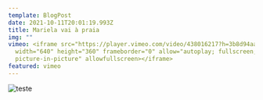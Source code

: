 ```yaml
---
template: BlogPost
date: 2021-10-11T20:01:19.993Z
title: Mariela vai à praia
img: ""
vimeo: <iframe src="https://player.vimeo.com/video/438016217?h=3b8d94aacb"
  width="640" height="360" frameborder="0" allow="autoplay; fullscreen;
  picture-in-picture" allowfullscreen></iframe>
featured: vimeo
---
```



![teste]( "teste")